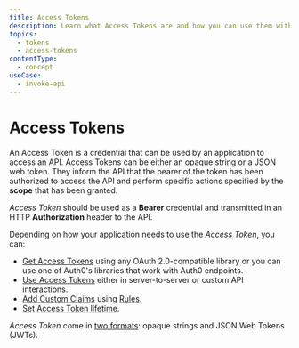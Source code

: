 ```yaml
---
title: Access Tokens
description: Learn what Access Tokens are and how you can use them with Auth0.
topics:
  - tokens
  - access-tokens
contentType:
  - concept
useCase:
  - invoke-api
---
```

# Access Tokens

An Access Token is a credential that can be used by an application to access an API. Access Tokens can be either an opaque string or a JSON web token. They inform the API that the bearer of the token has been authorized to access the API and perform specific actions specified by the **scope** that has been granted. 

<dfn data-key="access-token">Access Token</dfn> should be used as a **Bearer** credential and transmitted in an HTTP **Authorization** header to the API. 

Depending on how your application needs to use the <dfn data-key="access-token">Access Token</dfn>, you can:

* [Get Access Tokens](/tokens/guides/access-token/get-access-tokens) using any OAuth 2.0-compatible library or you can use one of Auth0's libraries that work with Auth0 endpoints.
* [Use Access Tokens](/tokens/guides/access-token/use-access-tokens) either in server-to-server or custom API interactions.
* [Add Custom Claims](/tokens/add-custom-claims) using [Rules](/rules).
* [Set Access Token lifetime](/tokens/guides/access-token/set-access-token-lifetime).

<dfn id="access-token">Access Token</dfn> come in [two formats](/tokens/reference/access-token/access-token-formats): opaque strings and JSON Web Tokens (JWTs).
